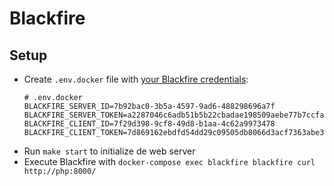 # Blackfire

## Setup

- Create `.env.docker` file with [your Blackfire credentials](https://blackfire.io/docs/up-and-running/docker):
    ```dotenv
    # .env.docker
    BLACKFIRE_SERVER_ID=7b92bac0-3b5a-4597-9ad6-488298696a7f
    BLACKFIRE_SERVER_TOKEN=a2287046c6adb51b5b22cbadae198509aebe77b7ccfad80e55010ecbd7e4bb3a
    BLACKFIRE_CLIENT_ID=7f29d398-9cf8-49d8-b1aa-4c62a9973478
    BLACKFIRE_CLIENT_TOKEN=7d869162ebdfd54dd29c09505db8066d3acf7363abe3b8d1d05373b66ec2ab1c
    ```
- Run `make start` to initialize de web server
- Execute Blackfire with `docker-compose exec blackfire blackfire curl http://php:8000/`
